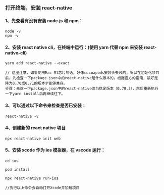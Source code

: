 ### 打开终端，安装 react-native

#### 1、先查看有没有安装 node.js 和 npm：

```
node -v
npm -v
```

#### 2、安装 react native cli，在终端中运行：(使用 yarn 代替 npm 来安装 react-native-cli)

```
yarn add react-native --exact

// 这里注意，如果使用Mac M1芯片的话，好像cocoapods安装会失败的，所以在初始化项目前，先检查一下package.json中的react-native是什么版本的，根据官方的指南，最好是降为0.70或0.71的版本才能够兼容。
步骤：先改一下package.json中的react-native改为稳定版本（0.70.3），然后重新执行一下yarn install后再继续往下。
```

#### 3、可以通过以下命令来检查是否已安装：

```
react-native -v
```

#### 4、创建新的 react native 项目

```
npx react-native init web
```

#### 5、安装 xcode 作为 ios 模拟器，在 vscode 运行：

```
cd ios

pod install

npx react-native run-ios

//执行以上命令会自动打开Xcode并加载项目

```
